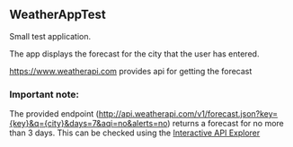## WeatherAppTest
Small test application.

The app displays the forecast for the city that the user has entered.

https://www.weatherapi.com provides api for getting the forecast

### Important note:

The provided endpoint (http://api.weatherapi.com/v1/forecast.json?key={key}&q={city}&days=7&aqi=no&alerts=no) returns a forecast for no more than 3 days. 
This can be checked using the [Interactive API Explorer](https://www.weatherapi.com/api-explorer.aspx#forecast)


